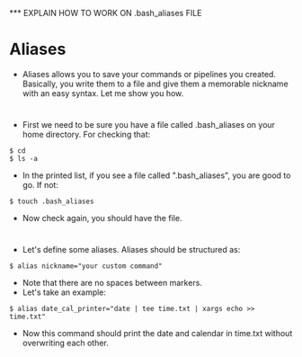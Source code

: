 *** EXPLAIN HOW TO WORK ON .bash_aliases FILE

# Aliases
 * Aliases allows you to save your commands or pipelines you created. Basically, you write them to a file and give them a memorable nickname with an easy syntax. Let me show you how.
 #

 * First we need to be sure you have a file called .bash_aliases on your home directory. For checking that:
 ```
 $ cd
 $ ls -a
 ```
 * In the printed list, if you see a file called ".bash_aliases", you are good to go. If not:
 ```
 $ touch .bash_aliases
 ```
 * Now check again, you should have the file.
 #
 
 * Let's define some aliases. Aliases should be structured as:
 ```
 $ alias nickname="your custom command"
 ```
 * Note that there are no spaces between markers.
 * Let's take an example:
  ```
  $ alias date_cal_printer="date | tee time.txt | xargs echo >> time.txt"
  ```
  * Now this command should print the date and calendar in time.txt without overwriting each other.